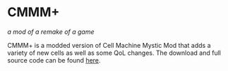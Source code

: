 # CMMM+
*a mod of a remake of a game*

CMMM+ is a modded version of Cell Machine Mystic Mod that adds a variety of new cells as well as some QoL changes. The download and full source code can be found [here](https://traloc-dheckoa.itch.io/cmmm).
